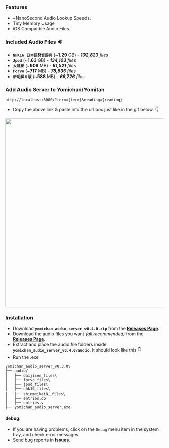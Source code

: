 ### Features
- ~NanoSecond Audio Lookup Speeds.
- Tiny Memory Usage
- iOS Compatible Audio Files.
### Included Audio Files 🔉
- **`NHK16 日本語発音辞典`** (~**1.29** GB) - _**102,823** files_
- **`Jpod`** (~**1.63** GB) - _**134,103** files_
- **`大辞泉`** (~**908** MB) - _**61,521** files_
- **`Forvo`** (~**717** MB) - _**78,835** files_
- **`新明解８版`** (~**588** MB) - _**66,726** files_
### Add Audio Server to Yomichan/Yomitan
```
http://localhost:8080/?term={term}&reading={reading}
``` 
- Copy the above link & paste into the url box just like in the gif below. 👇
<img  src="https://github.com/aramrw/yomichan_audio_server/assets/106574385/0f399e59-f3d4-4b6b-a54e-6daceb6bc582" width="600" />

### Installation 
- Download **`yomichan_audio_server_v0.4.0.zip`** from the **[Releases Page](https://github.com/aramrw/yomichan_audio_server/releases/tag/v0.4.0)**.
- Download the audio files you want _(all recommended)_ from the **[Releases Page](https://github.com/aramrw/yomichan_audio_server/releases/tag/v0.4.0)**.
- Extract and place the audio file folders inside **`yomichan_audio_server_v0.4.0/audio`**. It should look like this 👇
- Run the .exe
```
yomichan_audio_server_v0.3.0\
├── audio/
│   ├── daijisen_files\
│   ├── forvo_files\
│   ├── jpod_files\
│   ├── nhk16_files\
│   ├── shinmeikai8＿files\
│   ├── entries.db
│   ├── entries.v
├── yomichan_audio_server.exe
```
#### debug: 
- If you are having problems, click on the `Debug` menu item in the system tray, and check error messages.
- Send bug reports in **[Issues](https://github.com/aramrw/yomichan_audio_server/issues)**.

